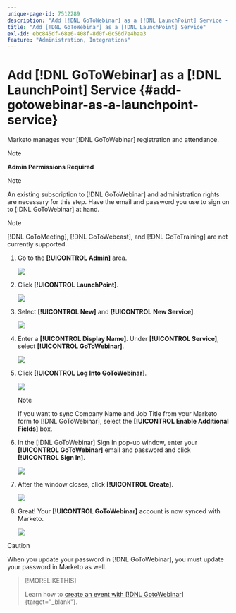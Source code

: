```yaml
---
unique-page-id: 7512289
description: "Add [!DNL GoToWebinar] as a [!DNL LaunchPoint] Service - Marketo Docs - Product Documentation"
title: "Add [!DNL GoToWebinar] as a [!DNL LaunchPoint] Service"
exl-id: ebc845df-68e6-408f-8d0f-0c56d7e4baa3
feature: "Administration, Integrations"
---
```

# Add [!DNL GoToWebinar] as a [!DNL LaunchPoint] Service {#add-gotowebinar-as-a-launchpoint-service}

Marketo manages your [!DNL GoToWebinar] registration and attendance.

>[!NOTE]
>
>**Admin Permissions Required**

>[!NOTE]
>
>An existing subscription to [!DNL GoToWebinar] and administration rights are necessary for this step. Have the email and password you use to sign on to [!DNL GoToWebinar] at hand.

>[!NOTE]
>
>[!DNL GoToMeeting], [!DNL GoToWebcast], and [!DNL GoToTraining] are not currently supported.

1. Go to the **[!UICONTROL Admin]** area.

   ![](assets/add-gotowebinar-as-a-launchpoint-service-1.png)

1. Click **[!UICONTROL LaunchPoint]**.

   ![](assets/add-gotowebinar-as-a-launchpoint-service-2.png)

1. Select **[!UICONTROL New]** and **[!UICONTROL New Service]**.

   ![](assets/add-gotowebinar-as-a-launchpoint-service-3.png)

1. Enter a **[!UICONTROL Display Name]**. Under **[!UICONTROL Service]**, select **[!UICONTROL GoToWebinar]**.

   ![](assets/add-gotowebinar-as-a-launchpoint-service-4.png)

1. Click **[!UICONTROL Log Into GoToWebinar]**.

   ![](assets/add-gotowebinar-as-a-launchpoint-service-5.png)

   >[!NOTE]
   >
   >If you want to sync Company Name and Job Title from your Marketo form to [!DNL GoToWebinar], select the **[!UICONTROL Enable Additional Fields]** box.

1. In the [!DNL GoToWebinar] Sign In pop-up window, enter your **[!UICONTROL GoToWebinar]** email and password and click **[!UICONTROL Sign In]**.

   ![](assets/add-gotowebinar-as-a-launchpoint-service-6.png)

1. After the window closes, click **[!UICONTROL Create]**.

   ![](assets/add-gotowebinar-as-a-launchpoint-service-7.png)

1. Great! Your **[!UICONTROL GoToWebinar]** account is now synced with Marketo.

   ![](assets/add-gotowebinar-as-a-launchpoint-service-8.png)

>[!CAUTION]
>
>When you update your password in [!DNL GoToWebinar], you must update your password in Marketo as well.

>[!MORELIKETHIS]
>
>Learn how to [create an event with [!DNL GotoWebinar]](/help/marketo/product-docs/demand-generation/events/create-an-event/create-an-event-with-gotowebinar.md){target="_blank"}.
